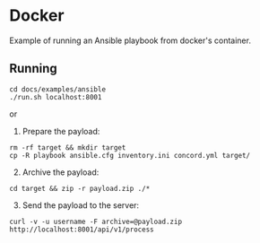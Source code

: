 # Docker

Example of running an Ansible playbook from docker's container.

## Running

```
cd docs/examples/ansible
./run.sh localhost:8001
```

or

1. Prepare the payload:

```
rm -rf target && mkdir target
cp -R playbook ansible.cfg inventory.ini concord.yml target/
```

2. Archive the payload:

```
cd target && zip -r payload.zip ./*
```

3. Send the payload to the server:

```
curl -v -u username -F archive=@payload.zip http://localhost:8001/api/v1/process
```